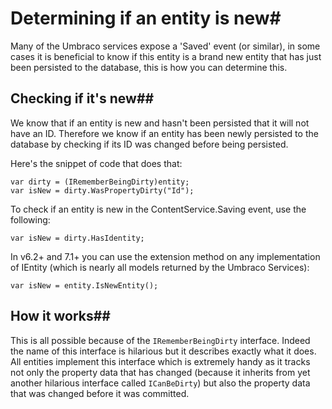 # Determining if an entity is new#

Many of the Umbraco services expose a 'Saved' event (or similar), in some cases it is beneficial to know if this entity is a brand new entity that has just been persisted to the database, this is how you can determine this.

## Checking if it's new##

We know that if an entity is new and hasn't been persisted that it will not have an ID. Therefore we know if an entity has been newly persisted to the database by checking if its ID was changed before being persisted.

Here's the snippet of code that does that:

    var dirty = (IRememberBeingDirty)entity;
    var isNew = dirty.WasPropertyDirty("Id");

To check if an entity is new in the ContentService.Saving event, use the following:

    var isNew = dirty.HasIdentity;

In v6.2+ and 7.1+ you can use the extension method on any implementation of IEntity (which is nearly all models returned by the Umbraco Services):

	var isNew = entity.IsNewEntity(); 

## How it works##

This is all possible because of the `IRememberBeingDirty` interface. Indeed the name of this interface is hilarious but it describes exactly what it does. All entities implement this interface which is extremely handy as it tracks not only the property data that has changed (because it inherits from yet another hilarious interface called `ICanBeDirty`) but also the property data that was changed before it was committed.
